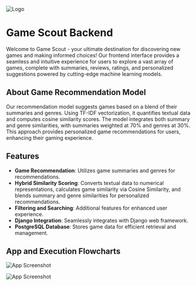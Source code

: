 
![Logo](https://res.cloudinary.com/dnzbo3wfx/image/upload/c_thumb,w_200,g_face/v1713116986/Screenshot_2024-04-14_231739_w4v9dr.png)

# Game Scout Backend

Welcome to Game Scout - your ultimate destination for discovering new games and making informed choices! Our frontend interface provides a seamless and intuitive experience for users to explore a vast array of games, complete with summaries, reviews, ratings, and personalized suggestions powered by cutting-edge machine learning models.
## About Game Recommendation Model

Our recommendation model suggests games based on a blend of their summaries and genres. Using TF-IDF vectorization, it quantifies textual data and computes cosine similarity scores. The model integrates both summary and genre similarities, with summaries weighted at 70% and genres at 30%. This approach provides personalized game recommendations for users, enhancing their gaming experience.

## Features

- **Game Recommendation**: Utilizes game summaries and genres for recommendations.
- **Hybrid Similarity Scoring**: Converts textual data to numerical representations, calculates game similarity via Cosine Similarity, and blends summary and genre similarities for personalized recommendations.
- **Filtering and Searching**: Additional features for enhanced user experience.
- **Django Integration**: Seamlessly integrates with Django web framework.
- **PostgreSQL Database**: Stores game data for efficient retrieval and management.
 





## App and Execution Flowcharts


![App Screenshot](https://res.cloudinary.com/dnzbo3wfx/image/upload/v1713297489/Screenshot_2024-04-17_012738_cdss3u.png)

![App Screenshot](https://res.cloudinary.com/dnzbo3wfx/image/upload/v1713206637/Screenshot_2024-04-16_001253_b95afv.png)

